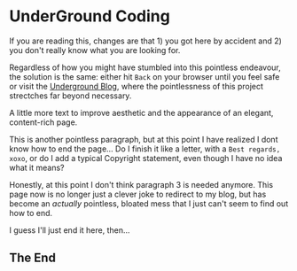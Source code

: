 # UnderGround Coding

If you are reading this, changes are that 1) you got here by accident and 2) you don't really know 
what you are looking for.

Regardless of how you might have stumbled into this pointless endeavour, the solution is the same:
either hit `Back` on your browser until you feel safe or visit the [Underground Blog](blog), 
where the pointlessness of this project strectches far beyond necessary. 

A little more text to improve aesthetic and the appearance of an elegant, content-rich page.

This is another pointless paragraph, but at this point I have realized I dont know how to end the 
page... Do I finish it like a letter, with a `Best regards, xoxo`, or do I add a typical Copyright
statement, even though I have no idea what it means?

Honestly, at this point I don't think paragraph 3 is needed anymore. This page now is no longer just
a clever joke to redirect to my blog, but has become an _actually_ pointless, bloated mess that I
just can't seem to find out how to end.

I guess I'll just end it here, then...

## The End
